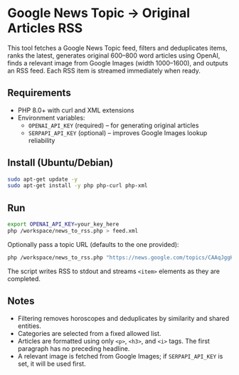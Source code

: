 # Google News Topic -> Original Articles RSS

This tool fetches a Google News Topic feed, filters and deduplicates items, ranks the latest, generates original 600–800 word articles using OpenAI, finds a relevant image from Google Images (width 1000–1600), and outputs an RSS feed. Each RSS item is streamed immediately when ready.

## Requirements

- PHP 8.0+ with curl and XML extensions
- Environment variables:
  - `OPENAI_API_KEY` (required) – for generating original articles
  - `SERPAPI_API_KEY` (optional) – improves Google Images lookup reliability

## Install (Ubuntu/Debian)

```bash
sudo apt-get update -y
sudo apt-get install -y php php-curl php-xml
```

## Run

```bash
export OPENAI_API_KEY=your_key_here
php /workspace/news_to_rss.php > feed.xml
```

Optionally pass a topic URL (defaults to the one provided):

```bash
php /workspace/news_to_rss.php "https://news.google.com/topics/CAAqJggKIiBDQkFTRWdvSUwyMHZNREpxYW5RU0FtVnVHZ0pWVXlnQVAB?hl=en-US&gl=US&ceid=US%3Aen" > feed.xml
```

The script writes RSS to stdout and streams `<item>` elements as they are completed.

## Notes

- Filtering removes horoscopes and deduplicates by similarity and shared entities.
- Categories are selected from a fixed allowed list.
- Articles are formatted using only `<p>`, `<h3>`, and `<i>` tags. The first paragraph has no preceding headline.
- A relevant image is fetched from Google Images; if `SERPAPI_API_KEY` is set, it will be used first.
